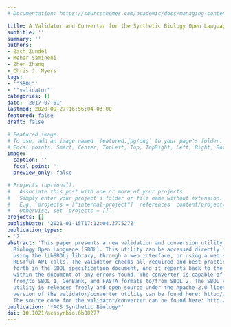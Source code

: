 ```yaml
---
# Documentation: https://sourcethemes.com/academic/docs/managing-content/

title: A Validator and Converter for the Synthetic Biology Open Language
subtitle: ''
summary: ''
authors:
- Zach Zundel
- Meher Samineni
- Zhen Zhang
- Chris J. Myers
tags:
- '"SBOL"'
- '"validator"'
categories: []
date: '2017-07-01'
lastmod: 2020-09-27T16:56:04-03:00
featured: false
draft: false

# Featured image
# To use, add an image named `featured.jpg/png` to your page's folder.
# Focal points: Smart, Center, TopLeft, Top, TopRight, Left, Right, BottomLeft, Bottom, BottomRight.
image:
  caption: ''
  focal_point: ''
  preview_only: false

# Projects (optional).
#   Associate this post with one or more of your projects.
#   Simply enter your project's folder or file name without extension.
#   E.g. `projects = ["internal-project"]` references `content/project/deep-learning/index.md`.
#   Otherwise, set `projects = []`.
projects: []
publishDate: '2021-01-15T17:12:04.377527Z'
publication_types:
- '2'
abstract: 'This paper presents a new validation and conversion utility for the Synthetic
  Biology Open Language (SBOL). This utility can be accessed directly in software
  using the libSBOLj library, through a web interface, or using a web service via
  RESTful API calls. The validator checks all required and best practice rules set
  forth in the SBOL specification document, and it reports back to the user the location
  within the document of any errors found. The converter is capable of translating
  from/to SBOL 1, GenBank, and FASTA formats to/from SBOL 2. The SBOL Validator/Converter
  utility is released freely and open source under the Apache 2.0 license. The online
  version of the validator/converter utility can be found here: http://www.async.ece.utah.edu/sbol-validator/.
  The source code for the validator/converter can be found here: http://github.com/SynBioDex/SBOL-Validator/.'
publication: '*ACS Synthetic Biology*'
doi: 10.1021/acssynbio.6b00277
---
```

